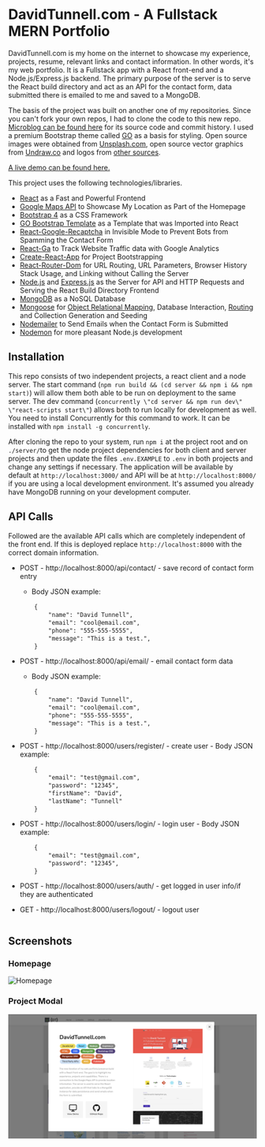 # DavidTunnell.com - A Fullstack MERN Portfolio

DavidTunnell.com is my home on the internet to showcase my experience, projects, resume, relevant links and contact information. In other words, it's my web portfolio. It is a Fullstack app with a React front-end and a Node.js/Express.js backend. The primary purpose of the server is to serve the React build directory and act as an API for the contact form, data submitted there is emailed to me and saved to a MongoDB.

The basis of the project was built on another one of my repositories. Since you can't fork your own repos, I had to clone the code to this new repo. [Microblog can be found here](https://github.com/DavidTunnell/microblog-react-router-mongodb-mongoose-node-express) for its source code and commit history. I used a premium Bootstrap theme called [GO](https://themes.getbootstrap.com/product/go-multipurpose-landing-page-template/) as a basis for styling. Open source images were obtained from [Unsplash.com](https://unsplash.com/), open source vector graphics from [Undraw.co](https://undraw.co/) and logos from [other sources](https://svgporn.com/).

[A live demo can be found here.](http://david-tunnell-dot-com.herokuapp.com/)

This project uses the following technologies/libraries.

-   [React](https://reactjs.org/) as a Fast and Powerful Frontend
-   [Google Maps API](https://developers.google.com/maps/documentation/javascript/overview) to Showcase My Location as Part of the Homepage
-   [Bootstrap 4](https://getbootstrap.com/docs/4.0/getting-started/introduction/) as a CSS Framework
-   [GO Bootstrap Template](https://themes.getbootstrap.com/product/go-multipurpose-landing-page-template/) as a Template that was Imported into React
-   [React-Google-Recaptcha](https://www.npmjs.com/package/react-google-recaptcha) in Invisible Mode to Prevent Bots from Spamming the Contact Form
-   [React-Ga](https://www.npmjs.com/package/react-ga) to Track Website Traffic data with Google Analytics
-   [Create-React-App](https://github.com/facebook/create-react-app) for Project Bootstrapping
-   [React-Router-Dom](https://www.npmjs.com/package/react-router-dom) for URL Routing, URL Parameters, Browser History Stack Usage, and Linking without Calling the Server
-   [Node.js](https://nodejs.org/en/) and [Express.js](https://expressjs.com/) as the Server for API and HTTP Requests and Serving the React Build Directory Frontend
-   [MongoDB](https://www.mongodb.com/) as a NoSQL Database
-   [Mongoose](https://mongoosejs.com/) for [Object Relational Mapping](https://en.wikipedia.org/wiki/Object%E2%80%93relational_mapping), Database Interaction, [Routing](https://expressjs.com/en/guide/routing.html) and Collection Generation and Seeding
-   [Nodemailer](https://nodemailer.com/about/) to Send Emails when the Contact Form is Submitted
-   [Nodemon](https://nodemon.io/) for more pleasant Node.js development

## Installation

This repo consists of two independent projects, a react client and a node server. The start command (`npm run build && (cd server && npm i && npm start)`) will allow them both able to be run on deployment to the same server. The dev command (`concurrently \"cd server && npm run dev\" \"react-scripts start\"`) allows both to run locally for development as well. You need to install Concurrently for this command to work. It can be installed with `npm install -g concurrently`.

After cloning the repo to your system, run `npm i` at the project root and on `./server/`to get the node project dependencies for both client and server projects and then update the files `.env.EXAMPLE` to `.env` in both projects and change any settings if necessary. The application will be available by default at `http://localhost:3000/` and API will be at `http://localhost:8000/` if you are using a local development environment. It's assumed you already have MongoDB running on your development computer.

## API Calls

Followed are the available API calls which are completely independent of the front end. If this is deployed replace `http://localhost:8000` with the correct domain information.

-   POST - http://localhost:8000/api/contact/ - save record of contact form entry

    -   Body JSON example:

    ```
        {
            "name": "David Tunnell",
            "email": "cool@email.com",
            "phone": "555-555-5555",
            "message": "This is a test.",
        }
    ```

-   POST - http://localhost:8000/api/email/ - email contact form data

    -   Body JSON example:

    ```
        {
            "name": "David Tunnell",
            "email": "cool@email.com",
            "phone": "555-555-5555",
            "message": "This is a test.",
        }
    ```

-   POST - http://localhost:8000/users/register/ - create user - Body JSON example:

    ```
        {
            "email": "test@gmail.com",
            "password": "12345",
            "firstName": "David",
            "lastName": "Tunnell"
        }
    ```

-   POST - http://localhost:8000/users/login/ - login user - Body JSON example:

    ```
        {
            "email": "test@gmail.com",
            "password": "12345",
        }
    ```

-   POST - http://localhost:8000/users/auth/ - get logged in user info/if they are authenticated

-   GET - http://localhost:8000/users/logout/ - logout user

    ```

    ```

## Screenshots

### Homepage

![Homepage](./assets/homepage-screenshot.png)

### Project Modal

![Project Modal](./assets/project-modal-screenshot.png)
